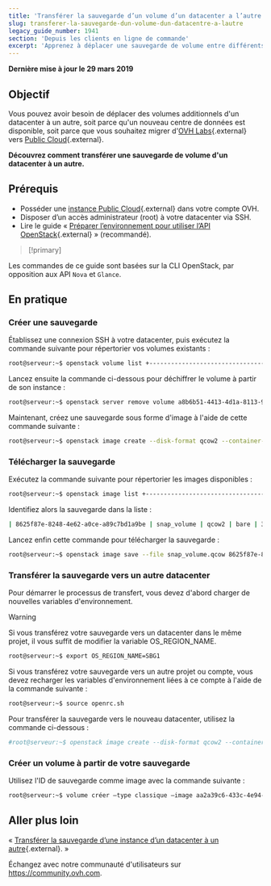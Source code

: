 ```yaml
---
title: 'Transférer la sauvegarde d’un volume d’un datacenter a l’autre'
slug: transferer-la-sauvegarde-dun-volume-dun-datacentre-a-lautre
legacy_guide_number: 1941
section: 'Depuis les clients en ligne de commande'
excerpt: 'Apprenez à déplacer une sauvegarde de volume entre différents centres de données'
---
```


**Dernière mise à jour le 29 mars 2019**

## Objectif

Vous pouvez avoir besoin de déplacer des volumes additionnels d'un datacenter à un autre, soit parce qu'un nouveau centre de données est disponible, soit parce que vous souhaitez migrer d'[OVH Labs](https://labs.ovh.com/){.external} vers [Public Cloud](https://www.ovh.com/fr/public-cloud/instances/){.external}.

**Découvrez comment transférer une sauvegarde de volume d'un datacenter à un autre.**

## Prérequis

* Posséder une [instance Public Cloud](https://www.ovh.com/fr/public-cloud/instances/){.external} dans votre compte OVH.
* Disposer d’un accès administrateur (root) à votre datacenter via SSH.
* Lire le guide « [Préparer l’environnement pour utiliser l’API OpenStack](https://docs.ovh.com/fr/public-cloud/preparer-lenvironnement-pour-utiliser-lapi-openstack/){.external} » (recommandé).

> [!primary]
>
Les commandes de ce guide sont basées sur la CLI OpenStack, par opposition aux API `Nova` et `Glance`.
>


## En pratique

### Créer une sauvegarde

Établissez une connexion SSH à votre datacenter, puis exécutez la commande suivante pour répertorier vos volumes existants :

```sh
root@serveur:~$ openstack volume list +--------------------------------------+--------------+--------+------+------------------------------------+ | ID | Display Name | Status | Size | Attached to | +--------------------------------------+--------------+--------+------+------------------------------------+ | 673b0ad9-1fca-485c-ae2b-8ee271b71dc7 | volume | in-use | 10 | Attached to Serveur 1 on /dev/sdb | +--------------------------------------+--------------+--------+------+------------------------------------+ 
```

Lancez ensuite la commande ci-dessous pour déchiffrer le volume à partir de son instance :

```sh 
root@serveur:~$ openstack server remove volume a8b6b51-4413-4d1a-8113-9597d804b07e 673b0ad9-1fca-485c-ae2b-8ee271b71dc7
```

Maintenant, créez une sauvegarde sous forme d'image à l'aide de cette commande suivante :

```sh
root@serveur:~$ openstack image create --disk-format qcow2 --container-format bare --id 673b0ad9-1fca-485c-ae2b-8ee271b71dc7 snap_volume +---------------------+------------------------------------------------------+ | Property | Value | +---------------------+------------------------------------------------------+ | container_format | bare | | disk_format | qcow2 | | display_description | | | id | 673b0ad9-1fca-485c-ae2b-8ee271b71dc7 | | image_id | 8625f87e-8248-4e62-a0ce-a89c7bd1a9be | | image_name | snap_volume | | size | 10 | | status | uploading | | updated_at | 2015-10-21T08:33:34.000000 | | volume_type | [..........] | +---------------------+------------------------------------------------------+
```

### Télécharger la sauvegarde

Exécutez la commande suivante pour répertorier les images disponibles :

```sh
root@serveur:~$ openstack image list +--------------------------------------+-----------------------------------------------+--------+ | ID | Name | Status | +--------------------------------------+-----------------------------------------------+--------+ | 8625f87e-8248-4e62-a0ce-a89c7bd1a9be | snap_volume | active | | 73958794-ecf6-4e68-ab7f-1506eadac05b | Debian 7 | active | | bdcb5042-3548-40d0-b06f-79551d3b4377 | Debian 8 | active | | 7250cc02-ccc1-4a46-8361-a3d6d9113177 | Fedora 19 | active | | 57b9722a-e6e8-4a55-8146-3e36a477eb78 | Fedora 20 | active | | 8625f87e-8248-4e62-a0ce-a89c7bd1a9be | snap_volume | active | | 3bda2a66-5c24-4b1d-b850-83333b580674 | Ubuntu 12.04 | active | | 9bfac38c-688f-4b63-bf3b-69155463c0e7 | Ubuntu 14.04 | active | | 6a123897-a5bb-46cd-8f5d-ecf9ab9877f2 | Windows-Server-2012-r2 | active | +--------------------------------------+-----------------------------------------------+--------+
```

Identifiez alors la sauvegarde dans la liste :

```sh
| 8625f87e-8248-4e62-a0ce-a89c7bd1a9be | snap_volume | qcow2 | bare | 319356928 | active | 
```

Lancez enfin cette commande pour télécharger la sauvegarde :

```sh 
root@serveur:~$ openstack image save --file snap_volume.qcow 8625f87e-8248-4e62-a0ce-a89c7bd1a9be
```

### Transférer la sauvegarde vers un autre datacenter

Pour démarrer le processus de transfert, vous devez d'abord charger de nouvelles variables d'environnement.

> [!warning]
>
Si vous transférez votre sauvegarde vers un datacenter dans le même projet, il vous suffit de modifier la variable OS\_REGION\_NAME.
>

```sh 
root@serveur:~$ export OS_REGION_NAME=SBG1
```

Si vous transférez votre sauvegarde vers un autre projet ou compte, vous devez recharger les variables d'environnement liées à ce compte à l'aide de la commande suivante :

```sh
root@serveur:~$ source openrc.sh
```

Pour transférer la sauvegarde vers le nouveau datacenter, utilisez la commande ci-dessous :

```sh 
#root@serveur:~$ openstack image create --disk-format qcow2 --container-format bare --file snap_volume.qcow snap-volume +------------------+------------------------------------------------------+ | Field | Value | +------------------+------------------------------------------------------+ | checksum | None | | container_format | bare | | created_at | 2019-03-22T15:26:04Z | | disk_format | qcow2 | | file | /v2/images/783136d3-365a-49c6-9024-1e2f9c2db51a/file | | id | aa2a39c6-433c-4e94-995a-a12c4398d457 | | min_disk | 0 | | min_ram | 0 | | name | snap_volume | | owner | b3e26xxxxxxxxxxxxxxxxxxx12b0ba29 | | properties | locations='[]' | | protected | False | | schema | /v2/schemas/image | | size | None | | status | queued | | tags | | | updated_at | 2019-03-22T15:26:04Z | | virtual_size | None | | visibility | private | +------------------+------------------------------------------------------+ 
```

### Créer un volume à partir de votre sauvegarde

Utilisez l'ID de sauvegarde comme image avec la commande suivante :

```sh
root@serveur:~$ volume créer —type classique —image aa2a39c6-433c-4e94-995a-a12c4398d457 —size 10 volume_from_snap +—+—+| Champ| Valeur| +—+—+| pièces jointes| []|| zone_disponibilité| nova|| amorçable| faux|| cohérence_id_groupe| Aucun|| création_at| 2019-03-22T15:39:39.880479|| description| Aucun|| crypté| Faux|| id| 938b13c9-414e-45b5-b0fc-cfea743f54e1|| multiattachement| Faux|| nom| volume_de_capture|| propriétés||| Replication_status| désactivé|| taille| 10|| id_instantané| Aucun|| source_volid| Aucun|| statut| création|| type| classique|| update_at| Aucun|| id_utilisateur| f63a1d2f27df455bb306bb79b0f2e2aa| +—+—+ 
```

## Aller plus loin

« [Transférer la sauvegarde d’une instance d’un datacenter à un autre](http://docs.uxci.ovh/fr-fr/cloud/public-cloud/transferer-la-sauvegarde-dune-instance-dun-datacentre-a-lautre){.external}. »

Échangez avec notre communauté d'utilisateurs sur <https://community.ovh.com>.